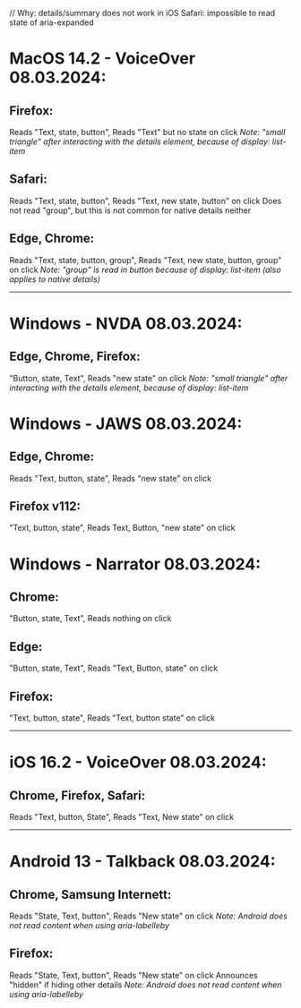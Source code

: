 // Why: details/summary does not work in iOS Safari: impossible to read state of aria-expanded

# MacOS 14.2 - VoiceOver 08.03.2024:
## Firefox:
Reads "Text, state, button", Reads "Text" but no state on click
*Note: "small triangle" after interacting with the details element, because of display: list-item*

## Safari:
Reads "Text, state, button", Reads "Text, new state, button" on click
Does not read "group", but this is not common for native details neither

## Edge, Chrome:
Reads "Text, state, button, group", Reads "Text, new state, button, group" on click
*Note: "group" is read in button because of display: list-item (also applies to native details)*


------------------

# Windows - NVDA 08.03.2024:
## Edge, Chrome, Firefox:
"Button, state, Text", Reads "new state" on click
*Note: "small triangle" after interacting with the details element, because of display: list-item*

# Windows - JAWS 08.03.2024:
## Edge, Chrome:
Reads "Text, button, state", Reads "new state" on click

## Firefox v112:
"Text, button, state", Reads Text, Button, "new state" on click

# Windows - Narrator 08.03.2024:
## Chrome:
"Button, state, Text", Reads nothing on click
## Edge:
"Button, state, Text", Reads "Text, Button, state" on click
## Firefox:
"Text, button, state", Reads "Text, button state" on click

------------------

# iOS 16.2 - VoiceOver 08.03.2024:
## Chrome, Firefox, Safari:
Reads "Text, button, State", Reads "Text, New state" on click

------------------

# Android 13 - Talkback 08.03.2024:
## Chrome, Samsung Internett:
Reads "State, Text, button", Reads "New state" on click
*Note: Android does not read content when using aria-labelleby*

## Firefox:
Reads "State, Text, button", Reads "New state" on click
Announces "hidden" if hiding other details
*Note: Android does not read content when using aria-labelleby*